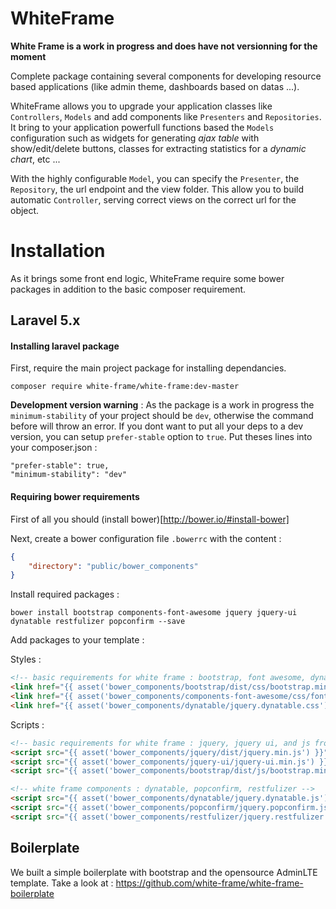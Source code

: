 # WhiteFrame

**White Frame is a work in progress and does have not versionning for the moment**

Complete package containing several components for developing resource based applications (like admin theme, dashboards based on datas ...).

WhiteFrame allows you to upgrade your application classes like `Controllers`, `Models` and add components like `Presenters` and `Repositories`. It bring to your application powerfull functions based the `Models` configuration such as widgets for generating _ajax table_ with show/edit/delete buttons, classes for extracting statistics for a _dynamic chart_, etc ...

With the highly configurable `Model`, you can specify the `Presenter`, the `Repository`, the url endpoint and the view folder. This allow you to build automatic `Controller`, serving correct views on the correct url for the object.

# Installation

As it brings some front end logic, WhiteFrame require some bower packages in addition to the basic composer requirement.

## Laravel 5.x

#### Installing laravel package

First, require the main project package for installing dependancies.

    composer require white-frame/white-frame:dev-master

**Development version warning** : As the package is a work in progress the `minimum-stability` of your project should be `dev`, otherwise the command before will throw an error. If you dont want to put all your deps to a dev version, you can setup `prefer-stable` option to `true`. Put theses lines into your composer.json :

    "prefer-stable": true,
    "minimum-stability": "dev"

#### Requiring bower requirements

First of all you should (install bower)[http://bower.io/#install-bower]

Next, create a bower configuration file `.bowerrc` with the content :

```json
{
	"directory": "public/bower_components"
}
```

Install required packages :

    bower install bootstrap components-font-awesome jquery jquery-ui dynatable restfulizer popconfirm --save

Add packages to your template :

Styles :
```html
<!-- basic requirements for white frame : bootstrap, font awesome, dynatable -->
<link href="{{ asset('bower_components/bootstrap/dist/css/bootstrap.min.css') }}" rel="stylesheet">
<link href="{{ asset('bower_components/components-font-awesome/css/font-awesome.min.css') }}" rel="stylesheet">
<link href="{{ asset('bower_components/dynatable/jquery.dynatable.css') }}" rel="stylesheet">
```

Scripts :
```html
<!-- basic requirements for white frame : jquery, jquery ui, and js from bootstrap -->
<script src="{{ asset('bower_components/jquery/dist/jquery.min.js') }}"></script>
<script src="{{ asset('bower_components/jquery-ui/jquery-ui.min.js') }}"></script>
<script src="{{ asset('bower_components/bootstrap/dist/js/bootstrap.min.js') }}"></script>

<!-- white frame components : dynatable, popconfirm, restfulizer -->
<script src="{{ asset('bower_components/dynatable/jquery.dynatable.js') }}"></script>
<script src="{{ asset('bower_components/popconfirm/jquery.popconfirm.js') }}"></script>
<script src="{{ asset('bower_components/restfulizer/jquery.restfulizer.js') }}"></script>
```

## Boilerplate

We built a simple boilerplate with bootstrap and the opensource AdminLTE template. Take a look at : https://github.com/white-frame/white-frame-boilerplate 
